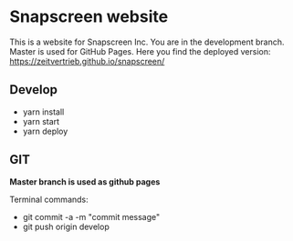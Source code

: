 # Snapscreen website

This is a website for Snapscreen Inc.
You are in the development branch. Master is used for GitHub Pages.
Here you find the deployed version: https://zeitvertrieb.github.io/snapscreen/

## Develop

- yarn install
- yarn start
- yarn deploy

## GIT

**Master branch is used as github pages**

Terminal commands:
- git commit -a -m "commit message"
- git push origin develop
